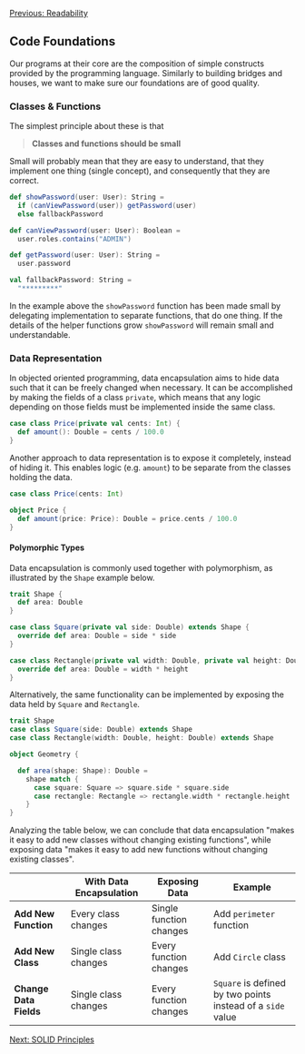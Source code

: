 [Previous: Readability](./readability.md)

## Code Foundations

Our programs at their core are the composition of simple constructs provided by the programming language. Similarly to building bridges and houses, we want to make sure our foundations are of good quality.

### Classes & Functions

The simplest principle about these is that

> **Classes and functions should be small**

Small will probably mean that they are easy to understand, that they implement one thing (single concept), and consequently that they are correct.

```scala
def showPassword(user: User): String =
  if (canViewPassword(user)) getPassword(user)
  else fallbackPassword

def canViewPassword(user: User): Boolean =
  user.roles.contains("ADMIN")

def getPassword(user: User): String =
  user.password

val fallbackPassword: String =
  "*********"
```

In the example above the `showPassword` function has been made small by delegating implementation to separate functions, that do one thing. If the details of the helper functions grow `showPassword` will remain small and understandable.

### Data Representation

In objected oriented programming, data encapsulation aims to hide data such that it can be freely changed when necessary. It can be accomplished by making the fields of a class `private`, which means that any logic depending on those fields must be implemented inside the same class.

```scala
case class Price(private val cents: Int) {
  def amount(): Double = cents / 100.0
}
```

Another approach to data representation is to expose it completely, instead of hiding it. This enables logic (e.g. `amount`) to be separate from the classes holding the data.

```scala
case class Price(cents: Int)

object Price {
  def amount(price: Price): Double = price.cents / 100.0
}
```

#### Polymorphic Types

Data encapsulation is commonly used together with polymorphism, as illustrated by the `Shape` example below.

```scala
trait Shape {
  def area: Double
}

case class Square(private val side: Double) extends Shape {
  override def area: Double = side * side
}

case class Rectangle(private val width: Double, private val height: Double) extends Shape {
  override def area: Double = width * height
}
```

Alternatively, the same functionality can be implemented by exposing the data held by `Square` and `Rectangle`.

```scala
trait Shape
case class Square(side: Double) extends Shape
case class Rectangle(width: Double, height: Double) extends Shape

object Geometry {

  def area(shape: Shape): Double =
    shape match {
      case square: Square => square.side * square.side
      case rectangle: Rectangle => rectangle.width * rectangle.height
    }
}
```

Analyzing the table below, we can conclude that data encapsulation "makes it easy to add new classes without changing existing functions", while exposing data "makes it easy to add new functions without changing existing classes".


| | With Data Encapsulation | Exposing Data | Example |
|-|-------------------------|---------------|---------|
| **Add New Function**   | Every class changes  | Single function changes | Add `perimeter` function |
| **Add New Class**      | Single class changes | Every function changes  | Add `Circle` class       |
| **Change Data Fields** | Single class changes | Every function changes  | `Square` is defined by two points instead of a `side` value |

[Next: SOLID Principles](./solid.md)
